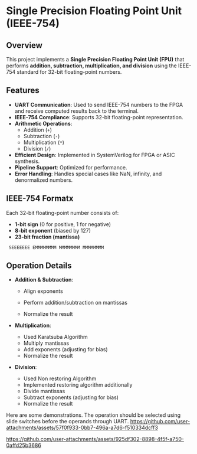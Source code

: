 # Single Precision Floating Point Unit (IEEE-754)

## Overview
This project implements a **Single Precision Floating Point Unit (FPU)** that performs **addition, subtraction, multiplication, and division** using the IEEE-754 standard for 32-bit floating-point numbers.

## Features
- **UART Communication**: Used to send IEEE-754 numbers to the FPGA and receive computed results back to the terminal.
- **IEEE-754 Compliance**: Supports 32-bit floating-point representation.
- **Arithmetic Operations**: 
  - Addition (`+`)
  - Subtraction (`-`)
  - Multiplication (`*`)
  - Division (`/`)
- **Efficient Design**: Implemented in SystemVerilog for FPGA or ASIC synthesis.
- **Pipeline Support**: Optimized for performance.
- **Error Handling**: Handles special cases like NaN, infinity, and denormalized numbers.

## IEEE-754 Formatx
Each 32-bit floating-point number consists of:
- **1-bit sign** (0 for positive, 1 for negative)
- **8-bit exponent** (biased by 127)
- **23-bit fraction (mantissa)**

```
 SEEEEEEE EMMMMMMMM MMMMMMMM MMMMMMMM
```

## Operation Details
- **Addition & Subtraction**:
  - Align exponents
  - Perform addition/subtraction on mantissas




  - Normalize the result

- **Multiplication**:
  - Used Karatsuba Algorithm
  - Multiply mantissas
  - Add exponents (adjusting for bias)
  - Normalize the result

- **Division**:
  - Used Non restoring Algorithm
  - Implemented restoring algorithm additionally
  - Divide mantissas
  - Subtract exponents (adjusting for bias)
  - Normalize the result


Here are some demonstrations. The operation should be selected using slide switches before the operands through UART.
https://github.com/user-attachments/assets/57f0f933-0bb7-496a-a7d6-f510334dcff3

https://github.com/user-attachments/assets/925df302-8898-4f5f-a750-0affd25b3686

